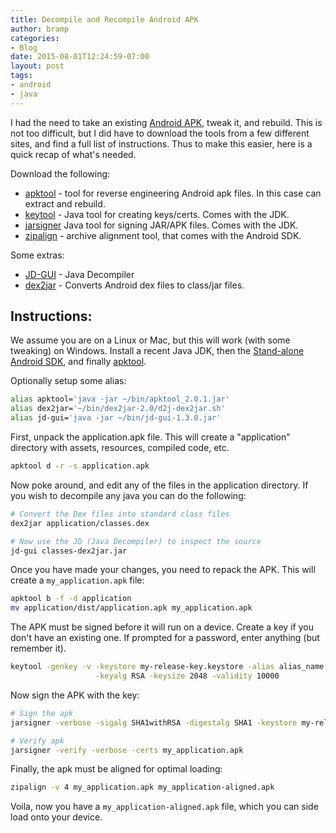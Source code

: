 ```yaml
---
title: Decompile and Recompile Android APK
author: bramp
categories:
- Blog
date: 2015-08-01T12:24:59-07:00
layout: post
tags:
- android
- java
---
```


I had the need to take an existing [Android APK](https://en.wikipedia.org/wiki/Android_application_package), tweak it, and rebuild. This is not too difficult, but I did have to download the tools from a few different sites, and find a full list of instructions. Thus to make this easier, here is a quick recap of what's needed.

Download the following:

* [apktool](http://ibotpeaches.github.io/Apktool/) - tool for reverse engineering Android apk files. In this case can extract and rebuild.
* [keytool](https://docs.oracle.com/javase/8/docs/technotes/tools/unix/keytool.html) - Java tool for creating keys/certs. Comes with the JDK.
* [jarsigner](https://docs.oracle.com/javase/8/docs/technotes/tools/unix/jarsigner.html) Java tool for signing JAR/APK files. Comes with the JDK.
* [zipalign](https://developer.android.com/tools/help/zipalign.html) - archive alignment tool, that comes with the Android SDK.

Some extras:

* [JD-GUI](http://jd.benow.ca/) - Java Decompiler
* [dex2jar](https://github.com/pxb1988/dex2jar) - Converts Android dex files to class/jar files.

## Instructions:

We assume you are on a Linux or Mac, but this will work (with some tweaking) on Windows. Install a recent Java JDK, then the [Stand-alone Android SDK](https://developer.android.com/sdk/installing/index.html?pkg=tools), and finally [apktool](http://ibotpeaches.github.io/Apktool/). 

Optionally setup some alias:

```bash
alias apktool='java -jar ~/bin/apktool_2.0.1.jar'
alias dex2jar='~/bin/dex2jar-2.0/d2j-dex2jar.sh'
alias jd-gui='java -jar ~/bin/jd-gui-1.3.0.jar'
```

First, unpack the application.apk file. This will create a "application" directory with assets, resources, compiled code, etc.

```bash
apktool d -r -s application.apk
```

Now poke around, and edit any of the files in the application directory. If you wish to decompile any java you can do the following:

```bash
# Convert the Dex files into standard class files
dex2jar application/classes.dex

# Now use the JD (Java Decompiler) to inspect the source
jd-gui classes-dex2jar.jar
```

Once you have made your changes, you need to repack the APK. This will create a `my_application.apk` file:
```bash
apktool b -f -d application
mv application/dist/application.apk my_application.apk
```

The APK must be signed before it will run on a device. Create a key if you don't have an existing one. If prompted for a password, enter anything (but remember it).
```bash
keytool -genkey -v -keystore my-release-key.keystore -alias alias_name \
                   -keyalg RSA -keysize 2048 -validity 10000
```

Now sign the APK with the key:
```bash
# Sign the apk
jarsigner -verbose -sigalg SHA1withRSA -digestalg SHA1 -keystore my-release-key.keystore my_application.apk alias_name

# Verify apk
jarsigner -verify -verbose -certs my_application.apk
```

Finally, the apk must be aligned for optimal loading:
```bash
zipalign -v 4 my_application.apk my_application-aligned.apk
```

Voila, now you have a `my_application-aligned.apk` file, which you can side load onto your device.
